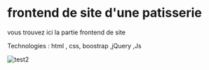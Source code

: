 # frontend de site d'une patisserie

vous trouvez ici la partie frontend de site 

Technologies : html , css, boostrap ,jQuery ,Js

![test2](https://user-images.githubusercontent.com/76540677/173210320-376976de-3fc9-4d9b-96b8-003d7490a9c4.png)
